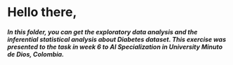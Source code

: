 # Hello there,

##### In this folder, you can get the exploratory data analysis and the inferential statistical analysis about Diabetes dataset. This exercise was presented to the task in week 6 to AI Specialization in University Minuto de Dios, Colombia.
